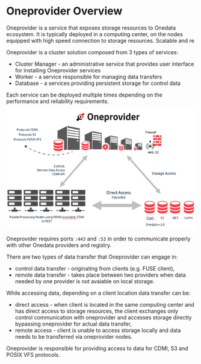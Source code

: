 # Oneprovider Overview


Oneprovider is a service that exposes storage resources to Onedata ecosystem. It is typically deployed in a computing center, on the nodes equipped with high speed connection to storage resources. Scalable and re

Oneprovider is a cluster solution composed from 3 types of services:
* Cluster Manager - an administrative service that provides user interface for installing Oneprovider services
* Worker - a service responsible for managing data transfers
* Database - a services providing persistent storage for control data

Each service can be deployed multiple times depending on the performance and reliability requirements.

<p align="center">
<img src="img/admin/oneprovider_slide.png">
</p>

Oneprovider requires ports `:443` and `:53` in order to communicate properly with other Onedata providers and registry.

There are two types of data transfer that Oneprovider can engage in:
* control data transfer - originating from clients (e.g. FUSE client),
* remote data transfer - takes place between two providers when data needed by one provider is not avaiable on local storage. 


While accessing data, depending on a client location data transfer can be:
* direct access - when client is located in the same computing center and has direct access to storage resources, the client exchanges only control communication with oneprovider and accesses storage directly bypassing oneprovider for actual data transfer,
* remote access - client is unable to access storage locally and data needs to be transferred via oneprovider nodes.

Oneprovider is responsible for providing access to data for CDMI, S3 and POSIX VFS protocols.
